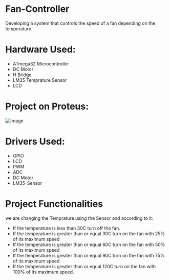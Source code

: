 # Fan-Controller
Developing a system that controls the speed of a fan depending on the temperature.
# Hardware Used:
* ATmega32 Microcontroller
* DC Motor
* H Bridge
* LM35 Temprature Sensor
* LCD
# Project on Proteus:
![image](https://github.com/AmrWahid51/Fan-Controller/assets/145209640/68aa2b5e-2694-4692-a75d-304871c2aed0)
# Drivers Used:
* GPIO
* LCD
* PWM
* ADC
* DC Motor
* LM35-Sensor
# Project Functionalities
we are changing the Temprature using the Sensor and according to it:
* If the temperature is less than 30C turn off the fan.
* If the temperature is greater than or equal 30C turn on the fan with 25% of its 
maximum speed
* If the temperature is greater than or equal 60C turn on the fan with 50% of its 
maximum speed
* If the temperature is greater than or equal 90C turn on the fan with 75% of its 
maximum speed.
* If the temperature is greater than or equal 120C turn on the fan with 100% of its 
maximum speed.
